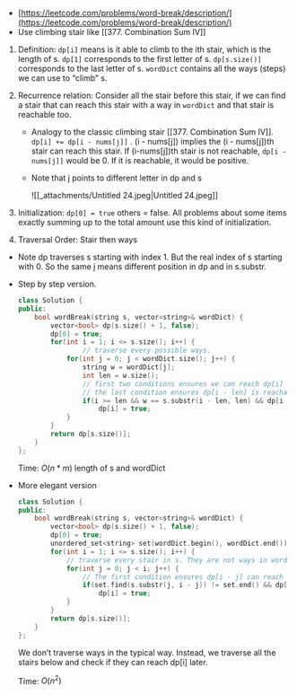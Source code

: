 - [https://leetcode.com/problems/word-break/description/](https://leetcode.com/problems/word-break/description/)
- Use climbing stair like [[377. Combination Sum IV]]

1. Definition: `dp[i]` means is it able to climb to the ith stair, which is the length of s. `dp[1]` corresponds to the first letter of s. `dp[s.size()]` corresponds to the last letter of s. `wordDict` contains all the ways (steps) we can use to “climb” s.
2. Recurrence relation: Consider all the stair before this stair, if we can find a stair that can reach this stair with a way in `wordDict` and that stair is reachable too.
    
    - Analogy to the classic climbing stair [[377. Combination Sum IV]]. `dp[i] += dp[i - nums[j]]` . (i - nums[j]) implies the (i - nums[j])th stair can reach this stair. If (i-nums[j])th stair is not reachable, `dp[i - nums[j]]` would be 0. If it is reachable, it would be positive.
    
    - Note that j points to different letter in dp and s
        
        ![[_attachments/Untitled 24.jpeg|Untitled 24.jpeg]]
        
3. Initialization: `dp[0] = true` others = false. All problems about some items exactly summing up to the total amount use this kind of initialization.
4. Traversal Order: Stair then ways

- Note dp traverses s starting with index 1. But the real index of s starting with 0. So the same j means different position in dp and in s.substr.
- Step by step version. 
    
    ```C++
    class Solution {
    public:
        bool wordBreak(string s, vector<string>& wordDict) {
            vector<bool> dp(s.size() + 1, false);
            dp[0] = true;
            for(int i = 1; i <= s.size(); i++) {
    		        // traverse every possible ways. 
                for(int j = 0; j < wordDict.size(); j++) {
                    string w = wordDict[j];
                    int len = w.size();
                    // first two conditions ensures we can reach dp[i] at dp[i-len]
                    // the last condition ensures dp[i - len] is reachable
                    if(i >= len && w == s.substr(i - len, len) && dp[i - len])
                        dp[i] = true;
                }
            }
            return dp[s.size()];
        }
    };
    ```
    
    Time: $O(n * m)$﻿ length of s and wordDict
    
- More elegant version
    
    ```C++
    class Solution {
    public:
        bool wordBreak(string s, vector<string>& wordDict) {
            vector<bool> dp(s.size() + 1, false);
            dp[0] = true;
            unordered_set<string> set(wordDict.begin(), wordDict.end());
            for(int i = 1; i <= s.size(); i++) {
                // traverse every stair in s. They are not ways in wordDict.
                for(int j = 0; j < i; j++) {
                    // The first condition ensures dp[i - j] can reach dp[i].
                    if(set.find(s.substr(j, i - j)) != set.end() && dp[j])
                        dp[i] = true;
                }
            }
            return dp[s.size()];
        }
    };
    ```
    
    We don’t traverse ways in the typical way. Instead, we traverse all the stairs below and check if they can reach dp[i] later.
    
    Time: $O(n^2)$
